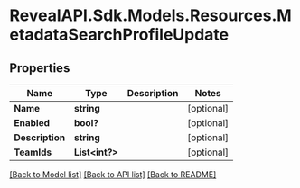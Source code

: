 # RevealAPI.Sdk.Models.Resources.MetadataSearchProfileUpdate
## Properties

Name | Type | Description | Notes
------------ | ------------- | ------------- | -------------
**Name** | **string** |  | [optional] 
**Enabled** | **bool?** |  | [optional] 
**Description** | **string** |  | [optional] 
**TeamIds** | **List&lt;int?&gt;** |  | [optional] 

[[Back to Model list]](../README.md#documentation-for-models) [[Back to API list]](../README.md#documentation-for-api-endpoints) [[Back to README]](../README.md)

